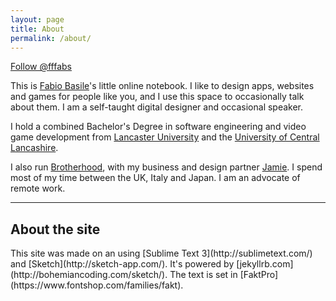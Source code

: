 ```yaml
---
layout: page
title: About
permalink: /about/
---
```


<a class="twitter-follow-button"
  href="https://twitter.com/fffabs"
  data-show-count="true"
  data-size="large">
Follow @fffabs
</a>

This is [Fabio Basile](http://fffabs.com/)'s little online notebook. I like to design apps, websites and games for people like you, and I use this space to occasionally talk about them. I am a self-taught digital designer and occasional speaker.

 I hold a combined Bachelor's Degree in software engineering and video game development from [Lancaster University](http://www.lancaster.ac.uk) and the [University of Central Lancashire](http://www.uclan.ac.uk).

I also run [Brotherhood](http://brotherhood.io), with my business and design partner [Jamie](http://www.syke.co). I spend most of my time between the UK, Italy and Japan. I am an advocate of remote work.

----
<h2>About the site</h2>
This site was made on an using [Sublime Text 3](http://sublimetext.com/) and [Sketch](http://sketch-app.com/). It's powered by [jekyllrb.com](http://bohemiancoding.com/sketch/). The text is set in [FaktPro](https://www.fontshop.com/families/fakt).
